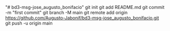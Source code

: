 "# bd3-msg-jose_augusto_bonifacio"  git init git add README.md git commit -m "first commit" git branch -M main git remote add origin https://github.com/Augusto-Jabonif/bd3-msg-jose_augusto_bonifacio.git git push -u origin main
